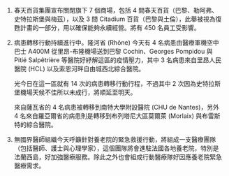 1. 春天百貨集團宣布關閉旗下 7 個商場，包括 4 間春天百貨（巴黎、勒阿弗、史特拉斯堡與梅茲），以及 3 間 Citadium 百貨（巴黎與土倫），此舉被視為復甦計畫的一部分，用以確保能夠永續經營。將有 450 名員工受影響。
1. 病患轉移行動持續進行中。隆河省 \(Rhône\) 今天有 4 名病患由醫療軍機空中巴士 A400M 從里昂-布隆機場送到巴黎 Cochin、Georges Pompidou 與 Pitié Salpêtrière 等醫院好紓解這區的疫情壓力，其中 3 名病患來自里昂人民醫院 \(HCL\) 以及索恩河畔自由城西北綜合醫院。

   光今日在這一區就有 14 次的病患轉移行動行程，不過其中 2 次因為史特拉斯堡機場天候不佳所以未成行，將順延至明天。

   來自薩瓦省的 4 名病患被轉移到南特大學附設醫院 \(CHU de Nantes\)，另外 4 名來自羅亞爾省的病患則是轉移到布列塔尼大區莫爾萊 \(Morlaix\) 與布雷斯特的綜合醫院。

1. 無國界醫師組織今天呼籲針對養老院的緊急救援行動，將組成一支醫療團隊（包括醫師、護士與心理學家），這個團隊將會進駐法國各地養老院，特別是法蘭西島，好加強醫療服務。除此之外也會組成行動醫療隊好因應養老院緊急醫療需求。